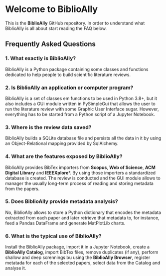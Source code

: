 # Welcome to BiblioAlly

This is the **BiblioAlly** GitHub repository. In order to understand what BiblioAlly is all about start
reading the FAQ below.

## Frequently Asked Questions

### 1. What exactly is BiblioAlly?
BiblioAlly is a Python package containing some classes and functions dedicated to help
people to build scientific literature reviews.

### 2. Is BiblioAlly an application or computer program?
BiblioAlly is a set of classes em functions to be used in Python 3.8+, but it also includes
a GUi module written in PySimpleGui that allows the user to run the literature review with
some Graphic User Interface sugar. However, everything has to be started from a Python script of
a Jupyter Notebook.

### 3. Where is the review data saved?
BiblioAlly builds a SQLite database file and persists all the data in it by using
an Object-Relational mapping provided by SqlAlchemy.

### 4. What are the features exposed by BiblioAlly?
BiblioAlly provides BibTex importers from **Scopus**, **Web of Science**, **ACM Digital Library**
and **IEEEXplore***. By using those importers a standardized database is created. The review is
conducted and the GUI module allows to manager the usually long-term process of
reading and storing metadata from the papers.

### 5. Does BiblioAlly provide metadata analysis?
No, BiblioAlly allows to store a Python dictionary that encodes the metadata extracted
from each paper and later retrieve that metadata to, for instance, feed a
Pandas DataFrame and generate MatPlotLib charts.

### 6. What is the typical use of BiblioAlly?
Install the BiblioAlly package, import it in a Jupyter Notebook, create a
**BiblioAlly Catalog**, import BibTex files, remove duplicates (if any),
perform shallow and deep scrennings bu using the **BiblioAlly Browser**,
register metatada for each of the selected papers, select data from the
Catalog and analyse it.
